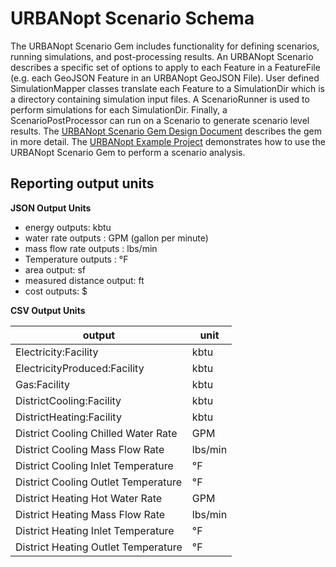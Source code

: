 # URBANopt Scenario Schema

The URBANopt Scenario Gem includes functionality for defining scenarios, running simulations, and post-processing results.  An URBANopt Scenario describes a specific set of options to apply to each Feature in a FeatureFile (e.g. each GeoJSON Feature in an URBANopt GeoJSON File).  User defined SimulationMapper classes translate each Feature to a SimulationDir which is a directory containing simulation input files.  A ScenarioRunner is used to perform simulations for each SimulationDir.  Finally, a ScenarioPostProcessor can run on a Scenario to generate scenario level results.  The [URBANopt Scenario Gem Design Document](https://docs.google.com/document/d/1ExcGuHliaSvPlrYevAJTSV8XAtTQXz_KQqH3p4iQDwg/edit) describes the gem in more detail.  The [URBANopt Example Project](https://github.com/urbanopt/urbanopt-example-project) demonstrates how to use the URBANopt Scenario Gem to perform a scenario analysis.

## Reporting output units

**JSON Output Units**

- energy outputs: kbtu
- water rate outputs : GPM (gallon per minute)
- mass flow rate outputs : lbs/min
- Temperature outputs : &deg;F
- area output: sf
- measured distance output: ft
- cost outputs: $

**CSV Output Units**

|            output                   |  unit   |
| ----------------------------------- | ------- |
| Electricity:Facility                | kbtu    |
| ElectricityProduced:Facility        | kbtu    |
| Gas:Facility                        | kbtu    |
| DistrictCooling:Facility            | kbtu    |
| DistrictHeating:Facility            | kbtu    |
| District Cooling Chilled Water Rate | GPM     |
| District Cooling Mass Flow Rate     | lbs/min |
| District Cooling Inlet Temperature  | &deg;F  |
| District Cooling Outlet Temperature | &deg;F  |
| District Heating Hot Water Rate     | GPM     |
| District Heating Mass Flow Rate     | lbs/min |
| District Heating Inlet Temperature  | &deg;F  |
| District Heating Outlet Temperature | &deg;F  |